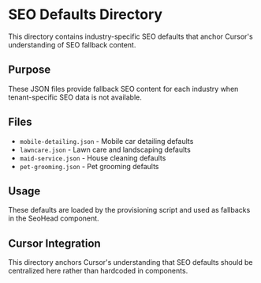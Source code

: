 # SEO Defaults Directory

This directory contains industry-specific SEO defaults that anchor Cursor's understanding of SEO fallback content.

## Purpose

These JSON files provide fallback SEO content for each industry when tenant-specific SEO data is not available.

## Files

- `mobile-detailing.json` - Mobile car detailing defaults
- `lawncare.json` - Lawn care and landscaping defaults  
- `maid-service.json` - House cleaning defaults
- `pet-grooming.json` - Pet grooming defaults

## Usage

These defaults are loaded by the provisioning script and used as fallbacks in the SeoHead component.

## Cursor Integration

This directory anchors Cursor's understanding that SEO defaults should be centralized here rather than hardcoded in components.
